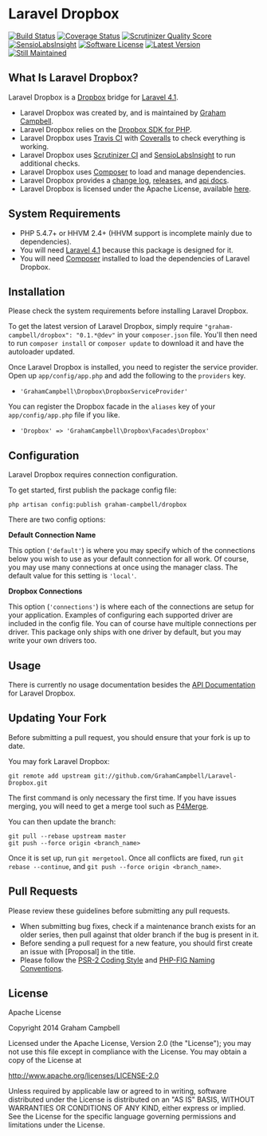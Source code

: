 Laravel Dropbox
===============


[![Build Status](https://travis-ci.org/GrahamCampbell/Laravel-Dropbox.png)](https://travis-ci.org/GrahamCampbell/Laravel-Dropbox)
[![Coverage Status](https://coveralls.io/repos/GrahamCampbell/Laravel-Dropbox/badge.png)](https://coveralls.io/r/GrahamCampbell/Laravel-Dropbox)
[![Scrutinizer Quality Score](https://scrutinizer-ci.com/g/GrahamCampbell/Laravel-Dropbox/badges/quality-score.png?s=a42157dd56c672f37e56f6b9f64b64b2457abca0)](https://scrutinizer-ci.com/g/GrahamCampbell/Laravel-Dropbox)
[![SensioLabsInsight](https://insight.sensiolabs.com/projects/251da8bb-97f6-473e-a4b5-8998cc4bf5c6/mini.png)](https://insight.sensiolabs.com/projects/251da8bb-97f6-473e-a4b5-8998cc4bf5c6)
[![Software License](https://poser.pugx.org/graham-campbell/dropbox/license.png)](https://github.com/GrahamCampbell/Laravel-Dropbox/blob/master/LICENSE.md)
[![Latest Version](https://poser.pugx.org/graham-campbell/dropbox/v/stable.png)](https://packagist.org/packages/graham-campbell/dropbox)
[![Still Maintained](http://stillmaintained.com/GrahamCampbell/Laravel-Dropbox.png)](http://stillmaintained.com/GrahamCampbell/Laravel-Dropbox)


## What Is Laravel Dropbox?

Laravel Dropbox is a [Dropbox](https://github.com/dropbox/dropbox-sdk-php) bridge for [Laravel 4.1](http://laravel.com).

* Laravel Dropbox was created by, and is maintained by [Graham Campbell](https://github.com/GrahamCampbell).
* Laravel Dropbox relies on the [Dropbox SDK for PHP](https://github.com/dropbox/dropbox-sdk-php).
* Laravel Dropbox uses [Travis CI](https://travis-ci.org/GrahamCampbell/Laravel-Dropbox) with [Coveralls](https://coveralls.io/r/GrahamCampbell/Laravel-Dropbox) to check everything is working.
* Laravel Dropbox uses [Scrutinizer CI](https://scrutinizer-ci.com/g/GrahamCampbell/Laravel-Dropbox) and [SensioLabsInsight](https://insight.sensiolabs.com/projects/251da8bb-97f6-473e-a4b5-8998cc4bf5c6) to run additional checks.
* Laravel Dropbox uses [Composer](https://getcomposer.org) to load and manage dependencies.
* Laravel Dropbox provides a [change log](https://github.com/GrahamCampbell/Laravel-Dropbox/blob/master/CHANGELOG.md), [releases](https://github.com/GrahamCampbell/Laravel-Dropbox/releases), and [api docs](http://grahamcampbell.github.io/Laravel-Dropbox).
* Laravel Dropbox is licensed under the Apache License, available [here](https://github.com/GrahamCampbell/Laravel-Dropbox/blob/master/LICENSE.md).


## System Requirements

* PHP 5.4.7+ or HHVM 2.4+ (HHVM support is incomplete mainly due to dependencies).
* You will need [Laravel 4.1](http://laravel.com) because this package is designed for it.
* You will need [Composer](https://getcomposer.org) installed to load the dependencies of Laravel Dropbox.


## Installation

Please check the system requirements before installing Laravel Dropbox.

To get the latest version of Laravel Dropbox, simply require `"graham-campbell/dropbox": "0.1.*@dev"` in your `composer.json` file. You'll then need to run `composer install` or `composer update` to download it and have the autoloader updated.

Once Laravel Dropbox is installed, you need to register the service provider. Open up `app/config/app.php` and add the following to the `providers` key.

* `'GrahamCampbell\Dropbox\DropboxServiceProvider'`

You can register the Dropbox facade in the `aliases` key of your `app/config/app.php` file if you like.

* `'Dropbox' => 'GrahamCampbell\Dropbox\Facades\Dropbox'`


## Configuration

Laravel Dropbox requires connection configuration.

To get started, first publish the package config file:

    php artisan config:publish graham-campbell/dropbox

There are two config options:

**Default Connection Name**

This option (`'default'`) is where you may specify which of the connections below you wish to use as your default connection for all work. Of course, you may use many connections at once using the manager class. The default value for this setting is `'local'`.

**Dropbox Connections**

This option (`'connections'`) is where each of the connections are setup for your application. Examples of configuring each supported driver are included in the config file. You can of course have multiple connections per driver. This package only ships with one driver by default, but you may write your own drivers too.


## Usage

There is currently no usage documentation besides the [API Documentation](http://grahamcampbell.github.io/Laravel-Dropbox
) for Laravel Dropbox.


## Updating Your Fork

Before submitting a pull request, you should ensure that your fork is up to date.

You may fork Laravel Dropbox:

    git remote add upstream git://github.com/GrahamCampbell/Laravel-Dropbox.git

The first command is only necessary the first time. If you have issues merging, you will need to get a merge tool such as [P4Merge](http://perforce.com/product/components/perforce_visual_merge_and_diff_tools).

You can then update the branch:

    git pull --rebase upstream master
    git push --force origin <branch_name>

Once it is set up, run `git mergetool`. Once all conflicts are fixed, run `git rebase --continue`, and `git push --force origin <branch_name>`.


## Pull Requests

Please review these guidelines before submitting any pull requests.

* When submitting bug fixes, check if a maintenance branch exists for an older series, then pull against that older branch if the bug is present in it.
* Before sending a pull request for a new feature, you should first create an issue with [Proposal] in the title.
* Please follow the [PSR-2 Coding Style](https://github.com/php-fig/fig-standards/blob/master/accepted/PSR-2-coding-style-guide.md) and [PHP-FIG Naming Conventions](https://github.com/php-fig/fig-standards/blob/master/bylaws/002-psr-naming-conventions.md).


## License

Apache License

Copyright 2014 Graham Campbell

Licensed under the Apache License, Version 2.0 (the "License");
you may not use this file except in compliance with the License.
You may obtain a copy of the License at

 http://www.apache.org/licenses/LICENSE-2.0

Unless required by applicable law or agreed to in writing, software
distributed under the License is distributed on an "AS IS" BASIS,
WITHOUT WARRANTIES OR CONDITIONS OF ANY KIND, either express or implied.
See the License for the specific language governing permissions and
limitations under the License.
